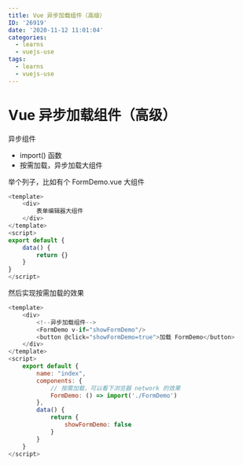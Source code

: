 ```yaml
---
title: Vue 异步加载组件（高级）
ID: '26919'
date: '2020-11-12 11:01:04'
categories:
  - learns
  - vuejs-use
tags:
  - learns
  - vuejs-use
---
```


# Vue 异步加载组件（高级）

异步组件

- import() 函数
- 按需加载，异步加载大组件

举个列子，比如有个 FormDemo.vue 大组件

``` js 
<template>
    <div>
        表单编辑器大组件
    </div>
</template>
<script>
export default {
    data() {
        return {}
    }
}
</script> 
```

然后实现按需加载的效果

``` js 
<template>
    <div>
        <!--异步加载组件-->
        <FormDemo v-if="showFormDemo"/>
        <button @click="showFormDemo=true">加载 FormDemo</button>
    </div>
</template>
<script>
    export default {
        name: "index",
        components: {
            // 按需加载，可以看下浏览器 network 的效果
            FormDemo: () => import('./FormDemo')
        },
        data() {
            return {
                showFormDemo: false
            }
        }
    }
</script> 
```
 
